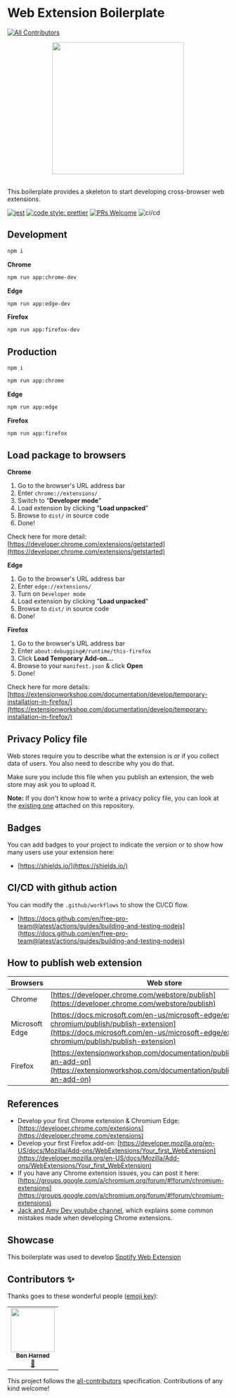 # Web Extension Boilerplate
<!-- ALL-CONTRIBUTORS-BADGE:START - Do not remove or modify this section -->
[![All Contributors](https://img.shields.io/badge/all_contributors-1-orange.svg?style=flat-square)](#contributors-)
<!-- ALL-CONTRIBUTORS-BADGE:END -->

<div align="center">
  <img width="300" src="https://user-images.githubusercontent.com/6290720/99804359-3d584200-2b7e-11eb-9cff-a2d7e207415e.png" />
  <br />
  <br />
</div>

This boilerplate provides a skeleton to start developing cross-browser web extensions.

[![jest](https://jestjs.io/img/jest-badge.svg)](https://github.com/facebook/jest) [![code style: prettier](https://img.shields.io/badge/code_style-prettier-ff69b4.svg?style=flat-square)](https://github.com/prettier/prettier) [![PRs Welcome](https://img.shields.io/badge/PRs-welcome-brightgreen.svg?style=flat-square)](https://github.com/davidnguyen179/web-extension-boilerplate/pulls)
![ci/cd](https://github.com/davidnguyen179/web-extension-boilerplate/workflows/ci/cd/badge.svg)

## Development

```bash
npm i
```

**Chrome**

```bash
npm run app:chrome-dev
```

**Edge**

```bash
npm run app:edge-dev
```

**Firefox**

```bash
npm run app:firefox-dev
```

## Production

```bash
npm i
```

```bash
npm run app:chrome
```

**Edge**

```bash
npm run app:edge
```

**Firefox**

```bash
npm run app:firefox
```

## Load package to browsers

**Chrome**

1. Go to the browser's URL address bar
2. Enter `chrome://extensions/`
3. Switch to "**Developer mode**"
4. Load extension by clicking "**Load unpacked**"
5. Browse to `dist/` in source code
6. Done!

Check here for more detail: [https://developer.chrome.com/extensions/getstarted](https://developer.chrome.com/extensions/getstarted)

**Edge**

1. Go to the browser's URL address bar
2. Enter `edge://extensions/`
3. Turn on `Developer mode`
4. Load extension by clicking "**Load unpacked**"
5. Browse to `dist/` in source code
6. Done!

**Firefox**

1. Go to the browser's URL address bar
2. Enter `about:debugging#/runtime/this-firefox`
3. Click **Load Temporary Add-on...**
4. Browse to your `manifest.json` & click **Open**
5. Done!

Check here for more details: [https://extensionworkshop.com/documentation/develop/temporary-installation-in-firefox/](https://extensionworkshop.com/documentation/develop/temporary-installation-in-firefox/)

## Privacy Policy file

Web stores require you to describe what the extension is or if you collect data of users. You also need to describe why you do that.

Make sure you include this file when you publish an extension, the web store may ask you to upload it.

**Note:** If you don't know how to write a privacy policy file, you can look at the [existing one](https://github.com/davidnguyen179/web-extension-boilerplate/blob/main/PRIVACY_POLICY.txt) attached on this repository.

## Badges

You can add badges to your project to indicate the version or to show how many users use your extension here:

- [https://shields.io/](https://shields.io/)

## CI/CD with github action

You can modify the `.github/workflows` to show the CI/CD flow.

- [https://docs.github.com/en/free-pro-team@latest/actions/guides/building-and-testing-nodejs](https://docs.github.com/en/free-pro-team@latest/actions/guides/building-and-testing-nodejs)

## How to publish web extension

| Browsers       | Web store                                                                                                                                                                                      |
| -------------- | ---------------------------------------------------------------------------------------------------------------------------------------------------------------------------------------------- |
| Chrome         | [https://developer.chrome.com/webstore/publish](https://developer.chrome.com/webstore/publish)                                                                                                 |
| Microsoft Edge | [https://docs.microsoft.com/en-us/microsoft-edge/extensions-chromium/publish/publish-extension](https://docs.microsoft.com/en-us/microsoft-edge/extensions-chromium/publish/publish-extension) |
| Firefox        | [https://extensionworkshop.com/documentation/publish/submitting-an-add-on](https://extensionworkshop.com/documentation/publish/submitting-an-add-on)                                           |

## References

- Develop your first Chrome extension & Chromium Edge: [https://developer.chrome.com/extensions](https://developer.chrome.com/extensions)
- Develop your first Firefox add-on: [https://developer.mozilla.org/en-US/docs/Mozilla/Add-ons/WebExtensions/Your_first_WebExtension](https://developer.mozilla.org/en-US/docs/Mozilla/Add-ons/WebExtensions/Your_first_WebExtension)
- If you have any Chrome extension issues, you can post it here: [https://groups.google.com/a/chromium.org/forum/#!forum/chromium-extensions](https://groups.google.com/a/chromium.org/forum/#!forum/chromium-extensions)
- [Jack and Amy Dev youtube channel](https://www.youtube.com/channel/UCVj3dGw75v8aHFYD6CL1tFg), which explains some common mistakes made when developing Chrome extensions.

## Showcase

This boilerplate was used to develop [Spotify Web Extension](https://spotify-extension.netlify.app/)

## Contributors ✨

Thanks goes to these wonderful people ([emoji key](https://allcontributors.org/docs/en/emoji-key)):

<!-- ALL-CONTRIBUTORS-LIST:START - Do not remove or modify this section -->
<!-- prettier-ignore-start -->
<!-- markdownlint-disable -->
<table>
  <tr>
    <td align="center"><a href="http://benlee3.com"><img src="https://avatars.githubusercontent.com/u/35267414?v=4?s=100" width="100px;" alt=""/><br /><sub><b>Ben Harned</b></sub></a><br /><a href="https://github.com/davidnguyen179/web-extension-boilerplate/commits?author=3BenLee" title="Documentation">📖</a></td>
  </tr>
</table>

<!-- markdownlint-restore -->
<!-- prettier-ignore-end -->

<!-- ALL-CONTRIBUTORS-LIST:END -->

This project follows the [all-contributors](https://github.com/all-contributors/all-contributors) specification. Contributions of any kind welcome!